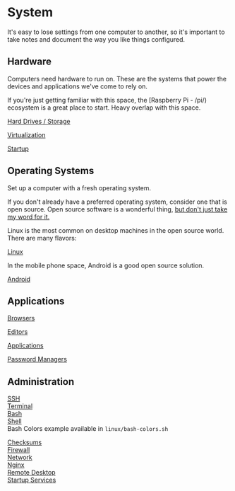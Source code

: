 # System

It's easy to lose settings from one computer to another, so it's important to take notes and document the way you like things configured.

## Hardware

Computers need hardware to run on. These are the systems that power the devices and applications we've come to rely on. 

If you're just getting familiar with this space, the [Raspberry Pi - /pi/) ecosystem is a great place to start. Heavy overlap with this space. 

[Hard Drives / Storage](drives/)   

[Virtualization](virtualization/)  

[Startup](startup.md)  

## Operating Systems


Set up a computer with a fresh operating system.

If you don't already have a preferred operating system, consider one that is open source. Open source software is a wonderful thing, [but don't just take my word for it.](https://opensource.guide)

Linux is the most common on desktop machines in the open source world. There are many flavors:

[Linux](linux/)  

In the mobile phone space, Android is a good open source solution.

[Android](android/)  


## Applications 

[Browsers](browsers.md)  

[Editors](editors/)  

[Applications](applications.md)  

[Password Managers](password-manager.md)  


## Administration

[SSH](ssh.md)  
[Terminal](terminal.md)  
[Bash](linux/bash.md)  
[Shell](linux/shell.md)  
Bash Colors example available in `linux/bash-colors.sh`

[Checksums](checksums.md)  
[Firewall](firewall.md)  
[Network](network.md)  
[Nginx](nginx.md)  
[Remote Desktop](remote-desktop.md)  
[Startup Services](startup-services.md)  



